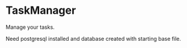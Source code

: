 # TaskManager
Manage your tasks.

Need postgresql installed and database created with starting base file.